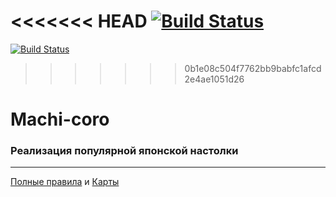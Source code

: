 <<<<<<< HEAD
[![Build Status](https://travis-ci.org/shutalker/machi-coro.svg?branch=master)](https://travis-ci.org/shutalker/machi-coro)
=======
[![Build Status](https://travis-ci.org/shutalker/machi-coro.svg?branch=develop)](https://travis-ci.org/shutalker/machi-coro)

>>>>>>> 0b1e08c504f7762bb9babfc1afcd2e4ae1051d26
# Machi-coro
### Реализация популярной японской настолки
---
[Полные правила](https://hobbygames.ru/download/rules/Machi_Koro_rules-web_2015.pdf) и [Карты](http://tesera.ru/images/items/336041/machi%20koro.pdf)
